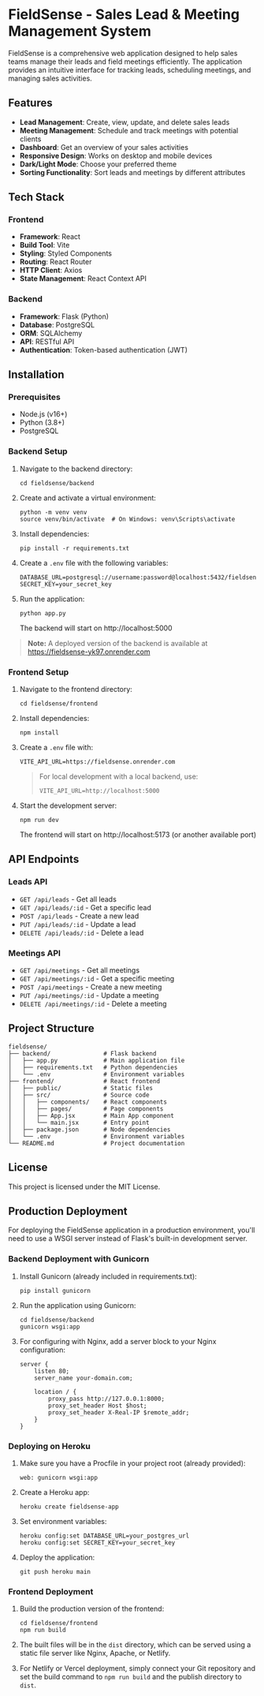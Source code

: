 # FieldSense - Sales Lead & Meeting Management System

FieldSense is a comprehensive web application designed to help sales teams manage their leads and field meetings efficiently. The application provides an intuitive interface for tracking leads, scheduling meetings, and managing sales activities.

## Features

- **Lead Management**: Create, view, update, and delete sales leads
- **Meeting Management**: Schedule and track meetings with potential clients
- **Dashboard**: Get an overview of your sales activities
- **Responsive Design**: Works on desktop and mobile devices
- **Dark/Light Mode**: Choose your preferred theme
- **Sorting Functionality**: Sort leads and meetings by different attributes

## Tech Stack

### Frontend
- **Framework**: React
- **Build Tool**: Vite
- **Styling**: Styled Components
- **Routing**: React Router
- **HTTP Client**: Axios
- **State Management**: React Context API

### Backend
- **Framework**: Flask (Python)
- **Database**: PostgreSQL
- **ORM**: SQLAlchemy
- **API**: RESTful API
- **Authentication**: Token-based authentication (JWT)

## Installation

### Prerequisites
- Node.js (v16+)
- Python (3.8+)
- PostgreSQL

### Backend Setup

1. Navigate to the backend directory:
   ```
   cd fieldsense/backend
   ```

2. Create and activate a virtual environment:
   ```
   python -m venv venv
   source venv/bin/activate  # On Windows: venv\Scripts\activate
   ```

3. Install dependencies:
   ```
   pip install -r requirements.txt
   ```

4. Create a `.env` file with the following variables:
   ```
   DATABASE_URL=postgresql://username:password@localhost:5432/fieldsense
   SECRET_KEY=your_secret_key
   ```

5. Run the application:
   ```
   python app.py
   ```

   The backend will start on http://localhost:5000

> **Note:** A deployed version of the backend is available at https://fieldsense-yk97.onrender.com

### Frontend Setup

1. Navigate to the frontend directory:
   ```
   cd fieldsense/frontend
   ```

2. Install dependencies:
   ```
   npm install
   ```

3. Create a `.env` file with:
   ```
   VITE_API_URL=https://fieldsense.onrender.com
   ```

   > For local development with a local backend, use:
   > ```
   > VITE_API_URL=http://localhost:5000
   > ```

4. Start the development server:
   ```
   npm run dev
   ```

   The frontend will start on http://localhost:5173 (or another available port)

## API Endpoints

### Leads API
- `GET /api/leads` - Get all leads
- `GET /api/leads/:id` - Get a specific lead
- `POST /api/leads` - Create a new lead
- `PUT /api/leads/:id` - Update a lead
- `DELETE /api/leads/:id` - Delete a lead

### Meetings API
- `GET /api/meetings` - Get all meetings
- `GET /api/meetings/:id` - Get a specific meeting
- `POST /api/meetings` - Create a new meeting
- `PUT /api/meetings/:id` - Update a meeting
- `DELETE /api/meetings/:id` - Delete a meeting

## Project Structure

```
fieldsense/
├── backend/               # Flask backend
│   ├── app.py             # Main application file
│   ├── requirements.txt   # Python dependencies
│   └── .env               # Environment variables
├── frontend/              # React frontend
│   ├── public/            # Static files
│   ├── src/               # Source code
│   │   ├── components/    # React components
│   │   ├── pages/         # Page components
│   │   ├── App.jsx        # Main App component
│   │   └── main.jsx       # Entry point
│   ├── package.json       # Node dependencies
│   └── .env               # Environment variables
└── README.md              # Project documentation
```

## License

This project is licensed under the MIT License. 

## Production Deployment

For deploying the FieldSense application in a production environment, you'll need to use a WSGI server instead of Flask's built-in development server.

### Backend Deployment with Gunicorn

1. Install Gunicorn (already included in requirements.txt):
   ```
   pip install gunicorn
   ```

2. Run the application using Gunicorn:
   ```
   cd fieldsense/backend
   gunicorn wsgi:app
   ```

3. For configuring with Nginx, add a server block to your Nginx configuration:
   ```nginx
   server {
       listen 80;
       server_name your-domain.com;

       location / {
           proxy_pass http://127.0.0.1:8000;
           proxy_set_header Host $host;
           proxy_set_header X-Real-IP $remote_addr;
       }
   }
   ```

### Deploying on Heroku

1. Make sure you have a Procfile in your project root (already provided):
   ```
   web: gunicorn wsgi:app
   ```

2. Create a Heroku app:
   ```
   heroku create fieldsense-app
   ```

3. Set environment variables:
   ```
   heroku config:set DATABASE_URL=your_postgres_url
   heroku config:set SECRET_KEY=your_secret_key
   ```

4. Deploy the application:
   ```
   git push heroku main
   ```

### Frontend Deployment

1. Build the production version of the frontend:
   ```
   cd fieldsense/frontend
   npm run build
   ```

2. The built files will be in the `dist` directory, which can be served using a static file server like Nginx, Apache, or Netlify.

3. For Netlify or Vercel deployment, simply connect your Git repository and set the build command to `npm run build` and the publish directory to `dist`. 
